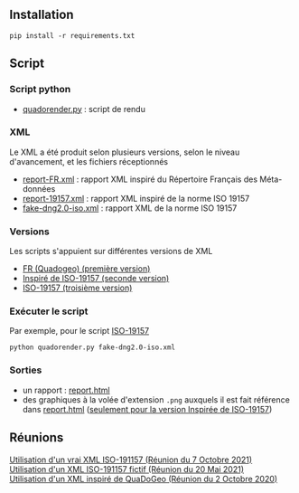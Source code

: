 ## Installation
	pip install -r requirements.txt

## Script
### Script python
- [quadorender.py](quadorender.py) : script de rendu

### XML
Le XML a été produit selon plusieurs versions, selon le niveau d'avancement, et les fichiers réceptionnés

- [report-FR.xml](scripts/fr/report-FR.xml) : rapport XML inspiré du Répertoire Français des Méta-données
- [report-19157.xml](scripts/quadogeo-19157/report-19157.xml) : rapport XML inspiré de la norme ISO 19157
- [fake-dng2.0-iso.xml](scripts/iso-19157/fake-dng2.0-iso.xml) : rapport XML de la norme ISO 19157

### Versions
Les scripts s'appuient sur différentes versions de XML

- [FR (Quadogeo) (première version)](scripts/fr)
- [Inspiré de ISO-19157 (seconde version)](scripts/quadogeo-19157)
- [ISO-19157 (troisième version)](scripts/iso-19157)

### Exécuter le script
Par exemple, pour le script [ISO-19157](scripts/iso-19157)

	python quadorender.py fake-dng2.0-iso.xml

### Sorties
- un rapport : [report.html](scripts/quadogeo-19157/report.html)
- des graphiques à la volée d'extension  `.png` auxquels il est fait référence dans [report.html](report.html) ([seulement pour la version Inspirée de ISO-19157](scripts/quadogeo-19157))

## Réunions
[Utilisation d'un vrai XML ISO-191157 (Réunion du 7 Octobre 2021)](https://docs.google.com/presentation/d/1JLyhtKRqUqeOSJiULc1fYeCldKf3pZDN1cHfCfp-S5M/edit?usp=sharing)  
[Utilisation d'un XML ISO-191157 fictif (Réunion du 20 Mai 2021)](https://docs.google.com/presentation/d/18nhTcNG3yMRsH8U5en4q56BwytKDEycApAB1HOnNDjc/edit?usp=sharing)  
[Utilisation d'un XML inspiré de QuaDoGeo (Réunion du 2 Octobre 2020)](https://docs.google.com/presentation/d/1TCYm14_mcmfzSNTyCeLvuT42KIrhgTr3vMO6HzNbLOg/edit?usp=sharing)